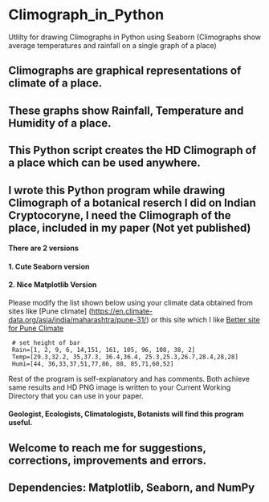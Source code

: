# Climograph_in_Python
Utlilty for drawing Climographs in Python using Seaborn (Climographs show average temperatures and rainfall on a single graph of a place)
## Climographs are graphical representations of  climate of a place.
## These graphs show Rainfall, Temperature and Humidity of a place.
## This Python script creates the HD Climograph of a place which can be used anywhere.
## I wrote this Python program while drawing Climograph of a botanical reserch I did on Indian Cryptocoryne, I need the Climograph of the place, included in my paper (Not yet published)
#### There are 2 versions
#### 1. Cute Seaborn version
#### 2. Nice Matplotlib Version
Please modify the list shown below using your climate data obtained from sites like [Pune climate] (https://en.climate-data.org/asia/india/maharashtra/pune-31/) or this site which I like [Better site for Pune Climate](https://www.weather-atlas.com/en/india/pune-climate)
```
 # set height of bar
 Rain=[1, 2, 9, 6, 14,151, 161, 105, 96, 108, 38, 2]
 Temp=[29.3,32.2, 35,37.3, 36.4,36.4, 25.3,25.3,26.7,28.4,28,28]
 Humi=[44, 36,33,37,51,77,86, 88, 85,71,60,52]
```
Rest of the program is self-explanatory and has comments.
Both achieve same results and HD PNG image is written to your Current Working Directory that you can use in your paper.
#### Geologist, Ecologists, Climatologists, Botanists will find this program useful.
## Welcome to reach me for suggestions, corrections, improvements and errors.
## Dependencies: Matplotlib, Seaborn, and NumPy
